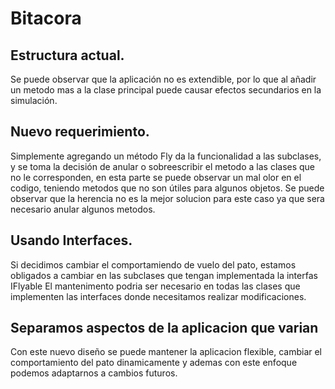 # Bitacora
## Estructura actual.
Se puede observar que la aplicación no es extendible, por lo que al añadir un metodo mas a la clase principal puede causar efectos secundarios en la simulación.
## Nuevo requerimiento.
Simplemente agregando un método Fly da la funcionalidad a las subclases, y se toma la decisión de anular o sobreescribir el metodo a las clases que no le corresponden, en esta parte se puede observar un mal olor en el codigo, teniendo metodos que no son útiles para algunos objetos.
Se puede observar que la herencia no es la mejor solucion para este caso ya que sera necesario anular algunos metodos.
## Usando Interfaces.
Si decidimos cambiar el comportamiendo de vuelo del pato, estamos obligados a cambiar en las subclases que tengan implementada la interfas IFlyable
El mantenimento podria ser necesario en todas las clases que implementen las interfaces donde necesitamos realizar modificaciones.
## Separamos aspectos de la aplicacion que varian
Con este nuevo diseño se puede mantener la aplicacion flexible, cambiar el comportamiento del pato dinamicamente y ademas con este enfoque podemos adaptarnos a cambios futuros.